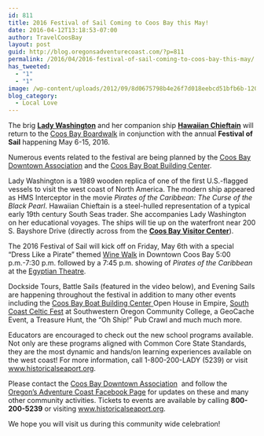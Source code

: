 ```yaml
---
id: 811
title: 2016 Festival of Sail Coming to Coos Bay this May!
date: 2016-04-12T13:18:53-07:00
author: TravelCoosBay
layout: post
guid: http://blog.oregonsadventurecoast.com/?p=811
permalink: /2016/04/2016-festival-of-sail-coming-to-coos-bay-this-may/
has_tweeted:
  - "1"
  - "1"
image: /wp-content/uploads/2012/09/8d0675798b4e26f7d018eebcd51bfb6b-120x80.jpg
blog_category:
  - Local Love
---
```

The brig **<a href="http://www.historicalseaport.org/lady-washington" target="_blank">Lady Washington</a>** and her companion ship **<a href="http://www.historicalseaport.org/hawaiian-chieftain" target="_blank">Hawaiian Chieftain</a>** will return to the <a href="http://www.oregonsadventurecoast.com/listings/coos-bay-boardwalk/" target="_blank">Coos Bay Boardwalk</a> in conjunction with the annual **Festival of Sail** happening May 6-15, 2016.

Numerous events related to the festival are being planned by the <a href="http://coosbaydowntown.org/" target="_blank">Coos Bay Downtown Association</a> and the <a href="https://coosbayboats.org/" target="_blank">Coos Bay Boat Building Center</a>.

Lady Washington is a 1989 wooden replica of one of the first U.S.-flagged vessels to visit the west coast of North America. The modern ship appeared as HMS Interceptor in the movie _Pirates of the Caribbean: The Curse of the Black Pearl_. Hawaiian Chieftain is a steel-hulled representation of a typical early 19th century South Seas trader. She accompanies Lady Washington on her educational voyages. The ships will tie up on the waterfront near 200 S. Bayshore Drive (directly across from the **<a href="http://www.oregonsadventurecoast.com/" target="_blank">Coos Bay Visitor Center</a>**).

The 2016 Festival of Sail will kick off on Friday, May 6th with a special &#8220;Dress Like a Pirate&#8221; themed <a href="/listings/downtown-coos-bay-wine-walk-8/" target="_blank">Wine Walk</a> in Downtown Coos Bay 5:00 p.m.-7:30 p.m. followed by a 7:45 p.m. showing of _Pirates of the Caribbean_ at the <a href="/2016/03/local-spotlight-egyptian-theatre/" target="_blank">Egyptian Theatre</a>.

Dockside Tours, Battle Sails (featured in the video below), and Evening Sails are happening throughout the festival in addition to many other events including the <a href="https://coosbayboats.org/" target="_blank">Coos Bay Boat Building Center </a>Open House in Empire, <a href="https://southcoastfolksociety.wordpress.com/south-coast-celtic-fest/" target="_blank">South Coast Celtic Fest</a> at Southwestern Oregon Community College, a GeoCache Event, a Treasure Hunt, the “Oh Ship!” Pub Crawl and much much more.

Educators are encouraged to check out the new school programs available. Not only are these programs aligned with Common Core State Standards, they are the most dynamic and hands/on learning experiences available on the west coast! For more information, call 1-800-200-LADY (5239) or visit <a href="http://www.historicalseaport.org" target="_blank">www.historicalseaport.org</a>.



Please contact the <a href="http://coosbaydowntown.org/" target="_blank">Coos Bay Downtown Association</a>  and follow the <a href="http://www.facebook.com/OregonsAdventureCoast" target="_blank">Oregon&#8217;s Adventure Coast Facebook Page</a> for updates on these and many other community activities. Tickets to events are available by calling **800-200-5239** or visiting <a href="http://www.historicalseaport.org" target="_blank">www.historicalseaport.org</a>.

We hope you will visit us during this community wide celebration!
